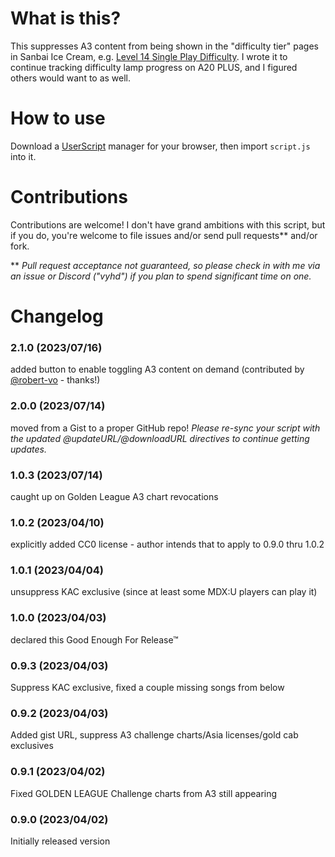 # What is this?

This suppresses A3 content from being shown in the "difficulty tier" pages in Sanbai Ice Cream, e.g.
[Level 14 Single Play Difficulty](https://3icecream.com/difficulty_list/14). I wrote it to continue
tracking difficulty lamp progress on A20 PLUS, and I figured others would want to as well.

# How to use

Download a [UserScript](https://en.wikipedia.org/wiki/Userscript) manager for your browser, then import `script.js` into it.

# Contributions

Contributions are welcome! I don't have grand ambitions with this script, but if you do, you're welcome to file issues and/or send pull requests** and/or fork.

** *Pull request acceptance not guaranteed, so please check in with me via an issue or Discord ("vyhd") if you plan to spend significant time on one.*

# Changelog

### 2.1.0 (2023/07/16)
added button to enable toggling A3 content on demand (contributed by [@robert-vo](https://github.com/robert-vo) - thanks!)

### 2.0.0 (2023/07/14)
moved from a Gist to a proper GitHub repo! _Please re-sync your script with the updated @updateURL/@downloadURL directives to continue getting updates._

### 1.0.3 (2023/07/14)
caught up on Golden League A3 chart revocations

### 1.0.2 (2023/04/10)
explicitly added CC0 license - author intends that to apply to 0.9.0 thru 1.0.2

### 1.0.1 (2023/04/04)
unsuppress KAC exclusive (since at least some MDX:U players can play it)

### 1.0.0 (2023/04/03)
declared this Good Enough For Release™

### 0.9.3 (2023/04/03)
Suppress KAC exclusive, fixed a couple missing songs from below

### 0.9.2 (2023/04/03)
Added gist URL, suppress A3 challenge charts/Asia licenses/gold cab exclusives

### 0.9.1 (2023/04/02)
Fixed GOLDEN LEAGUE Challenge charts from A3 still appearing

### 0.9.0 (2023/04/02)
Initially released version

